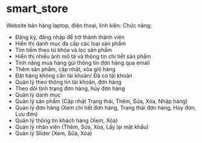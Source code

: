 # smart_store
Website bán hàng laptop, điện thoại, linh kiện:
Chức năng:
-	Đăng ký, đăng nhập để trở thành thành viên
-	Hiển thị danh mục đa cấp các loại sản phẩm
-	Tìm tiếm theo từ khóa và lọc sản phẩm 
-	Hiển thị nhiều ảnh mô tả và thông tin chi tiết sản phẩm 
-	Tính năng mua hàng gủi thông tin đơn hàng qua email
-	Thêm sản phẩm, cập nhật, xóa giỏ hàng
-	Đặt hàng không cần tài khoản/ Đã có tài khoản
-	Quản lý theo thông tin tài khoản, đơn hàng
-	Theo dõi tình trạng đơn hàng, hủy đơn hàng
-	Quản lý danh mục 
-	Quản lý sản phẩm (Cập nhật Trạng thái, Thêm, Sửa, Xóa, Nhập hàng)
-	Quản lý đơn hàng (Xem chi tiết đơn hàng, Trạng thái đơn hàng, Hủy đơn, Lưu đơn)
-	Quản lý thông tin khách hàng (Xem, Xóa)
-	Quản lý nhân viên (Thêm, Sửa, Xóa, Lấy lại mật khẩu)
-	Quản lý Slider (Xem, Sửa, Xóa)
